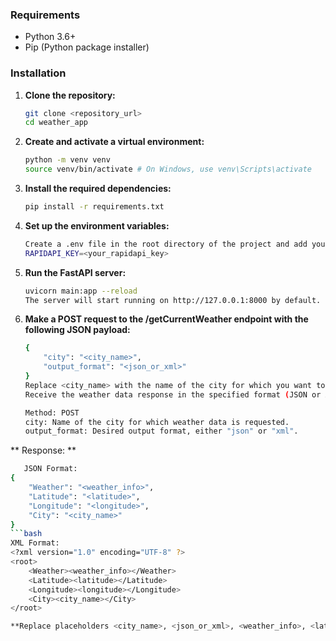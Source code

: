 ### Requirements

- Python 3.6+
- Pip (Python package installer)

### Installation

1. **Clone the repository:**

   ```bash
   git clone <repository_url>
   cd weather_app
   
2. **Create and activate a virtual environment:**

   ```bash
   python -m venv venv
   source venv/bin/activate # On Windows, use venv\Scripts\activate
   
3. **Install the required dependencies:**

   ```bash
   pip install -r requirements.txt

4. **Set up the environment variables:**

    ```bash
    Create a .env file in the root directory of the project and add your RapidAPI key:
    RAPIDAPI_KEY=<your_rapidapi_key>

5. **Run the FastAPI server:**

   ```bash
   uvicorn main:app --reload
   The server will start running on http://127.0.0.1:8000 by default.

7. **Make a POST request to the /getCurrentWeather endpoint with the following JSON payload:**


   ```bash
   {
       "city": "<city_name>",
       "output_format": "<json_or_xml>"
   }
   Replace <city_name> with the name of the city for which you want to retrieve the weather data, and <json_or_xml> with either "json" or "xml" depending on the desired output format.
   Receive the weather data response in the specified format (JSON or XML).

   Method: POST
   city: Name of the city for which weather data is requested.
   output_format: Desired output format, either "json" or "xml".

** Response: **

   ```bash
      JSON Format:
   {
       "Weather": "<weather_info>",
       "Latitude": "<latitude>",
       "Longitude": "<longitude>",
       "City": "<city_name>"
   }
   ```bash
   XML Format:
   <?xml version="1.0" encoding="UTF-8" ?>
   <root>
       <Weather><weather_info></Weather>
       <Latitude><latitude></Latitude>
       <Longitude><longitude></Longitude>
       <City><city_name></City>
   </root>

**Replace placeholders <city_name>, <json_or_xml>, <weather_info>, <latitude>, and <longitude> with appropriate values when making requests.**
